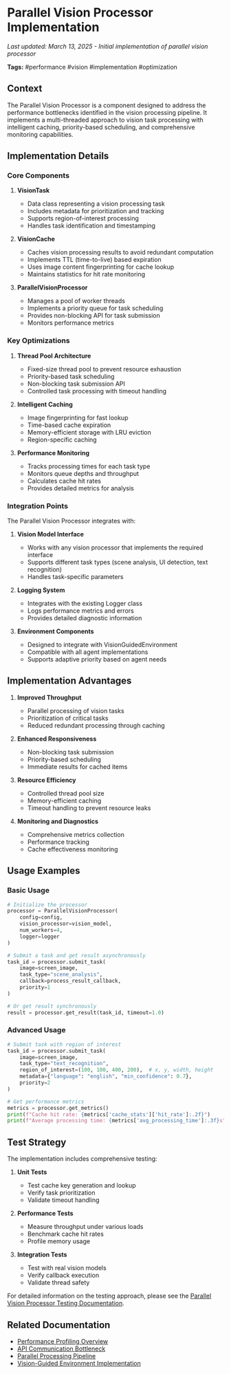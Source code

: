 # Parallel Vision Processor Implementation

*Last updated: March 13, 2025 - Initial implementation of parallel vision processor*

**Tags:** #performance #vision #implementation #optimization

## Context

The Parallel Vision Processor is a component designed to address the performance bottlenecks identified in the vision processing pipeline. It implements a multi-threaded approach to vision task processing with intelligent caching, priority-based scheduling, and comprehensive monitoring capabilities.

## Implementation Details

### Core Components

1. **VisionTask**
   - Data class representing a vision processing task
   - Includes metadata for prioritization and tracking
   - Supports region-of-interest processing
   - Handles task identification and timestamping

2. **VisionCache**
   - Caches vision processing results to avoid redundant computation
   - Implements TTL (time-to-live) based expiration
   - Uses image content fingerprinting for cache lookup
   - Maintains statistics for hit rate monitoring

3. **ParallelVisionProcessor**
   - Manages a pool of worker threads
   - Implements a priority queue for task scheduling
   - Provides non-blocking API for task submission
   - Monitors performance metrics

### Key Optimizations

1. **Thread Pool Architecture**
   - Fixed-size thread pool to prevent resource exhaustion
   - Priority-based task scheduling
   - Non-blocking task submission API
   - Controlled task processing with timeout handling

2. **Intelligent Caching**
   - Image fingerprinting for fast lookup
   - Time-based cache expiration
   - Memory-efficient storage with LRU eviction
   - Region-specific caching

3. **Performance Monitoring**
   - Tracks processing times for each task type
   - Monitors queue depths and throughput
   - Calculates cache hit rates
   - Provides detailed metrics for analysis

### Integration Points

The Parallel Vision Processor integrates with:

1. **Vision Model Interface**
   - Works with any vision processor that implements the required interface
   - Supports different task types (scene analysis, UI detection, text recognition)
   - Handles task-specific parameters

2. **Logging System**
   - Integrates with the existing Logger class
   - Logs performance metrics and errors
   - Provides detailed diagnostic information

3. **Environment Components**
   - Designed to integrate with VisionGuidedEnvironment
   - Compatible with all agent implementations
   - Supports adaptive priority based on agent needs

## Implementation Advantages

1. **Improved Throughput**
   - Parallel processing of vision tasks
   - Prioritization of critical tasks
   - Reduced redundant processing through caching

2. **Enhanced Responsiveness**
   - Non-blocking task submission
   - Priority-based scheduling
   - Immediate results for cached items

3. **Resource Efficiency**
   - Controlled thread pool size
   - Memory-efficient caching
   - Timeout handling to prevent resource leaks

4. **Monitoring and Diagnostics**
   - Comprehensive metrics collection
   - Performance tracking
   - Cache effectiveness monitoring

## Usage Examples

### Basic Usage

```python
# Initialize the processor
processor = ParallelVisionProcessor(
    config=config,
    vision_processor=vision_model,
    num_workers=4,
    logger=logger
)

# Submit a task and get result asynchronously
task_id = processor.submit_task(
    image=screen_image,
    task_type="scene_analysis",
    callback=process_result_callback,
    priority=1
)

# Or get result synchronously
result = processor.get_result(task_id, timeout=1.0)
```

### Advanced Usage

```python
# Submit task with region of interest
task_id = processor.submit_task(
    image=screen_image,
    task_type="text_recognition",
    region_of_interest=(100, 100, 400, 200),  # x, y, width, height
    metadata={"language": "english", "min_confidence": 0.7},
    priority=2
)

# Get performance metrics
metrics = processor.get_metrics()
print(f"Cache hit rate: {metrics['cache_stats']['hit_rate']:.2f}")
print(f"Average processing time: {metrics['avg_processing_time']:.3f}s")
```

## Test Strategy

The implementation includes comprehensive testing:

1. **Unit Tests**
   - Test cache key generation and lookup
   - Verify task prioritization
   - Validate timeout handling

2. **Performance Tests**
   - Measure throughput under various loads
   - Benchmark cache hit rates
   - Profile memory usage

3. **Integration Tests**
   - Test with real vision models
   - Verify callback execution
   - Validate thread safety

For detailed information on the testing approach, please see the [Parallel Vision Processor Testing Documentation](../testing/parallel_vision_testing.md).

## Related Documentation

- [Performance Profiling Overview](performance_profiling.md)
- [API Communication Bottleneck](api_bottleneck.md)
- [Parallel Processing Pipeline](parallel_processing.md)
- [Vision-Guided Environment Implementation](../training/vision_guided_environment.md) 